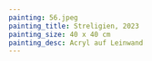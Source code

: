 ```yaml
---
painting: 56.jpeg
painting_title: Streligien, 2023
painting_size: 40 x 40 cm
painting_desc: Acryl auf Leinwand
---
```

